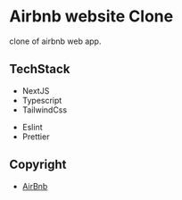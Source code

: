 # Airbnb website Clone

clone of airbnb web app.

## TechStack

- NextJS
- Typescript
- TailwindCss
<!-- - HeroIcons////
- MapBox//// -->
- Eslint
- Prettier

<!-- ## Deployment

- Vercel -->

## Copyright

- [AirBnb](https://www.airbnb.com/) 